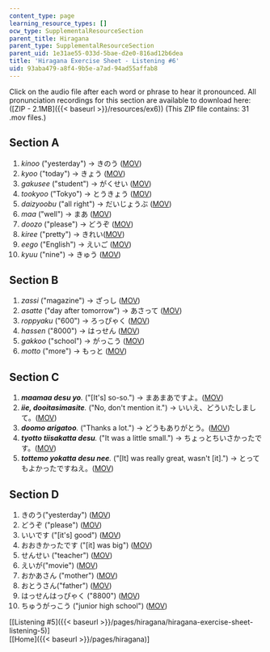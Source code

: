 ```yaml
---
content_type: page
learning_resource_types: []
ocw_type: SupplementalResourceSection
parent_title: Hiragana
parent_type: SupplementalResourceSection
parent_uid: 1e31ae55-033d-5bae-d2e0-816ad12b6dea
title: 'Hiragana Exercise Sheet - Listening #6'
uid: 93aba479-a8f4-9b5e-a7ad-94ad55affab8
---
```


Click on the audio file after each word or phrase to hear it pronounced. All pronunciation recordings for this section are available to download here: ([ZIP - 2.1MB]({{< baseurl >}}/resources/ex6)) (This ZIP file contains: 31 .mov files.)

Section A
---------

1.  _kinoo_ ("yesterday") → きのう ([MOV](http://www.archive.org/download/MITRES21F.01S10_HIRAGANA_EXERCISES/6a1.mov))
2.  _kyoo_ ("today") → きょう ([MOV](http://www.archive.org/download/MITRES21F.01S10_HIRAGANA_EXERCISES/6a2.mov))
3.  _gakusee_ ("student") → がくせい ([MOV](http://www.archive.org/download/MITRES21F.01S10_HIRAGANA_EXERCISES/6a3.mov))
4.  _tookyoo_ ("Tokyo") → とうきょう ([MOV](http://www.archive.org/download/MITRES21F.01S10_HIRAGANA_EXERCISES/6a4.mov))
5.  _daizyoobu_ ("all right") → だいじょうぶ ([MOV](http://www.archive.org/download/MITRES21F.01S10_HIRAGANA_EXERCISES/6a5.mov))
6.  _maa_ ("well") → まあ ([MOV](http://www.archive.org/download/MITRES21F.01S10_HIRAGANA_EXERCISES/6a6.mov))
7.  _doozo_ ("please") → どうぞ ([MOV](http://www.archive.org/download/MITRES21F.01S10_HIRAGANA_EXERCISES/6a7.mov))
8.  _kiree_ ("pretty") → きれい([MOV](http://www.archive.org/download/MITRES21F.01S10_HIRAGANA_EXERCISES/6a8.mov))
9.  _eego_ ("English") → えいご ([MOV](http://www.archive.org/download/MITRES21F.01S10_HIRAGANA_EXERCISES/6a9.mov))
10.  _kyuu_ ("nine") → きゅう ([MOV](http://www.archive.org/download/MITRES21F.01S10_HIRAGANA_EXERCISES/6a10.mov))

Section B
---------

1.  _zassi_ ("magazine") → ざっし ([MOV](http://www.archive.org/download/MITRES21F.01S10_HIRAGANA_EXERCISES/6b1.mov))
2.  _asatte_ ("day after tomorrow") → あさって ([MOV](http://www.archive.org/download/MITRES21F.01S10_HIRAGANA_EXERCISES/6b2.mov))
3.  _roppyaku_ ("600") → ろっぴゃく ([MOV](http://www.archive.org/download/MITRES21F.01S10_HIRAGANA_EXERCISES/6b3.mov))
4.  _hassen_ ("8000") → はっせん ([MOV](http://www.archive.org/download/MITRES21F.01S10_HIRAGANA_EXERCISES/6b4.mov))
5.  _gakkoo_ ("school") → がっこう ([MOV](http://www.archive.org/download/MITRES21F.01S10_HIRAGANA_EXERCISES/6b5.mov))
6.  _motto_ ("more") → もっと ([MOV](http://www.archive.org/download/MITRES21F.01S10_HIRAGANA_EXERCISES/6b6.mov))

Section C
---------

1.  _**maamaa desu yo**._ ("\[It's\] so-so.") → まあまあですよ。([MOV](http://www.archive.org/download/MITRES21F.01S10_HIRAGANA_EXERCISES/6c1.mov))
2.  _**iie, dooitasimasite**._ ("No, don't mention it.") → いいえ、どういたしまして。([MOV](http://www.archive.org/download/MITRES21F.01S10_HIRAGANA_EXERCISES/6c2.mov))
3.  _**doomo arigatoo**._ ("Thanks a lot.") → どうもありがとう。([MOV](http://www.archive.org/download/MITRES21F.01S10_HIRAGANA_EXERCISES/6c3.mov))
4.  _**tyotto tiisakatta desu**._ ("It was a little small.") → ちょっとちいさかったです。([MOV](http://www.archive.org/download/MITRES21F.01S10_HIRAGANA_EXERCISES/6c4.mov))
5.  _**tottemo yokatta desu nee**._ ("\[It\] was really great, wasn't \[it\].") → とってもよかったですねえ。([MOV](http://www.archive.org/download/MITRES21F.01S10_HIRAGANA_EXERCISES/6c5.mov))

Section D
---------

1.  きのう("yesterday") ([MOV](http://www.archive.org/download/MITRES21F.01S10_HIRAGANA_EXERCISES/6d1.mov))
2.  どうぞ ("please") ([MOV](http://www.archive.org/download/MITRES21F.01S10_HIRAGANA_EXERCISES/6d2.mov))
3.  いいです ("\[it's\] good") ([MOV](http://www.archive.org/download/MITRES21F.01S10_HIRAGANA_EXERCISES/6d3.mov))
4.  おおきかったです ("\[it\] was big") ([MOV](http://www.archive.org/download/MITRES21F.01S10_HIRAGANA_EXERCISES/6d4.mov))
5.  せんせい ("teacher") ([MOV](http://www.archive.org/download/MITRES21F.01S10_HIRAGANA_EXERCISES/6d5.mov))
6.  えいが("movie") ([MOV](http://www.archive.org/download/MITRES21F.01S10_HIRAGANA_EXERCISES/6d6.mov))
7.  おかあさん ("mother") ([MOV](http://www.archive.org/download/MITRES21F.01S10_HIRAGANA_EXERCISES/6d7.mov))
8.  おとうさん("father") ([MOV](http://www.archive.org/download/MITRES21F.01S10_HIRAGANA_EXERCISES/6d8.mov))
9.  はっせんはっぴゃく ("8800") ([MOV](http://www.archive.org/download/MITRES21F.01S10_HIRAGANA_EXERCISES/6d9.mov))
10.  ちゅうがっこう ("junior high school") ([MOV](http://www.archive.org/download/MITRES21F.01S10_HIRAGANA_EXERCISES/6d10.mov))

  
\[[Listening #5]({{< baseurl >}}/pages/hiragana/hiragana-exercise-sheet-listening-5)\]  
\[[Home]({{< baseurl >}}/pages/hiragana)\]